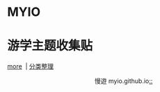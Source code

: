 # MYIO
# 游学主题收集贴
[more](https://myngy.github.io/)  |  [分类整理](http://blog.sina.cn/dpool/blog/u/1417478535)<br />


                                                      慢遊 myio.github.io[::](https://github.com/myio/myio.github.io/edit/master/README.md)
